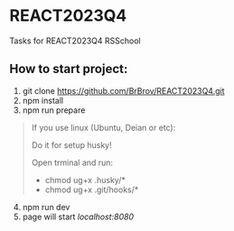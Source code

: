 # REACT2023Q4
Tasks for REACT2023Q4 RSSchool

## How to start project:
1. git clone https://github.com/BrBrov/REACT2023Q4.git
2. npm install
3. npm run prepare

> If you use linux (Ubuntu, Deian or etc):
> 
> Do it for setup husky!
> 
> Open trminal and run:
> - chmod ug+x .husky/*
> - chmod ug+x .git/hooks/*

4. npm run dev
5. page will start *localhost:8080*